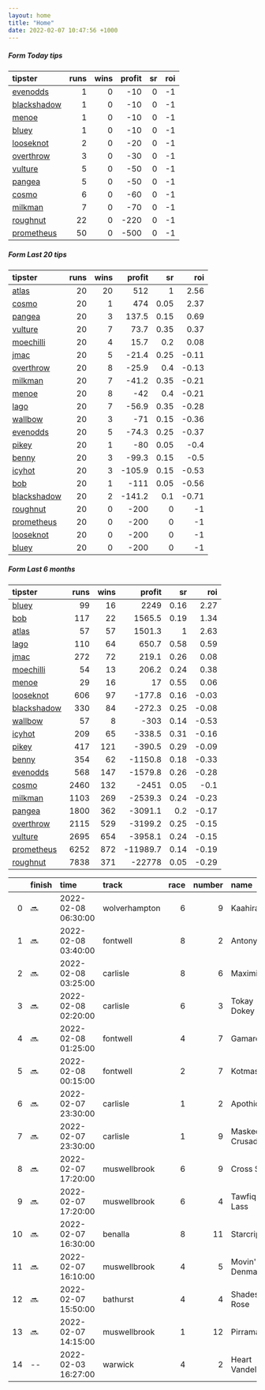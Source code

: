 ```yaml
---   
layout: home  
title: "Home"   
date: 2022-02-07 10:47:56 +1000  
---   
```



##### Form Today tips   

| tipster                                                         |   runs |   wins |   profit |   sr |   roi |
|:----------------------------------------------------------------|-------:|-------:|---------:|-----:|------:|
| [evenodds](https://mrwayneo.github.io/tips/evenodds.html)       |      1 |      0 |      -10 |    0 |    -1 |
| [blackshadow](https://mrwayneo.github.io/tips/blackshadow.html) |      1 |      0 |      -10 |    0 |    -1 |
| [menoe](https://mrwayneo.github.io/tips/menoe.html)             |      1 |      0 |      -10 |    0 |    -1 |
| [bluey](https://mrwayneo.github.io/tips/bluey.html)             |      1 |      0 |      -10 |    0 |    -1 |
| [looseknot](https://mrwayneo.github.io/tips/looseknot.html)     |      2 |      0 |      -20 |    0 |    -1 |
| [overthrow](https://mrwayneo.github.io/tips/overthrow.html)     |      3 |      0 |      -30 |    0 |    -1 |
| [vulture](https://mrwayneo.github.io/tips/vulture.html)         |      5 |      0 |      -50 |    0 |    -1 |
| [pangea](https://mrwayneo.github.io/tips/pangea.html)           |      5 |      0 |      -50 |    0 |    -1 |
| [cosmo](https://mrwayneo.github.io/tips/cosmo.html)             |      6 |      0 |      -60 |    0 |    -1 |
| [milkman](https://mrwayneo.github.io/tips/milkman.html)         |      7 |      0 |      -70 |    0 |    -1 |
| [roughnut](https://mrwayneo.github.io/tips/roughnut.html)       |     22 |      0 |     -220 |    0 |    -1 |
| [prometheus](https://mrwayneo.github.io/tips/prometheus.html)   |     50 |      0 |     -500 |    0 |    -1 |

##### Form Last 20 tips   

| tipster                                                         |   runs |   wins |   profit |   sr |   roi |
|:----------------------------------------------------------------|-------:|-------:|---------:|-----:|------:|
| [atlas](https://mrwayneo.github.io/tips/atlas.html)             |     20 |     20 |    512   | 1    |  2.56 |
| [cosmo](https://mrwayneo.github.io/tips/cosmo.html)             |     20 |      1 |    474   | 0.05 |  2.37 |
| [pangea](https://mrwayneo.github.io/tips/pangea.html)           |     20 |      3 |    137.5 | 0.15 |  0.69 |
| [vulture](https://mrwayneo.github.io/tips/vulture.html)         |     20 |      7 |     73.7 | 0.35 |  0.37 |
| [moechilli](https://mrwayneo.github.io/tips/moechilli.html)     |     20 |      4 |     15.7 | 0.2  |  0.08 |
| [jmac](https://mrwayneo.github.io/tips/jmac.html)               |     20 |      5 |    -21.4 | 0.25 | -0.11 |
| [overthrow](https://mrwayneo.github.io/tips/overthrow.html)     |     20 |      8 |    -25.9 | 0.4  | -0.13 |
| [milkman](https://mrwayneo.github.io/tips/milkman.html)         |     20 |      7 |    -41.2 | 0.35 | -0.21 |
| [menoe](https://mrwayneo.github.io/tips/menoe.html)             |     20 |      8 |    -42   | 0.4  | -0.21 |
| [lago](https://mrwayneo.github.io/tips/lago.html)               |     20 |      7 |    -56.9 | 0.35 | -0.28 |
| [wallbow](https://mrwayneo.github.io/tips/wallbow.html)         |     20 |      3 |    -71   | 0.15 | -0.36 |
| [evenodds](https://mrwayneo.github.io/tips/evenodds.html)       |     20 |      5 |    -74.3 | 0.25 | -0.37 |
| [pikey](https://mrwayneo.github.io/tips/pikey.html)             |     20 |      1 |    -80   | 0.05 | -0.4  |
| [benny](https://mrwayneo.github.io/tips/benny.html)             |     20 |      3 |    -99.3 | 0.15 | -0.5  |
| [icyhot](https://mrwayneo.github.io/tips/icyhot.html)           |     20 |      3 |   -105.9 | 0.15 | -0.53 |
| [bob](https://mrwayneo.github.io/tips/bob.html)                 |     20 |      1 |   -111   | 0.05 | -0.56 |
| [blackshadow](https://mrwayneo.github.io/tips/blackshadow.html) |     20 |      2 |   -141.2 | 0.1  | -0.71 |
| [roughnut](https://mrwayneo.github.io/tips/roughnut.html)       |     20 |      0 |   -200   | 0    | -1    |
| [prometheus](https://mrwayneo.github.io/tips/prometheus.html)   |     20 |      0 |   -200   | 0    | -1    |
| [looseknot](https://mrwayneo.github.io/tips/looseknot.html)     |     20 |      0 |   -200   | 0    | -1    |
| [bluey](https://mrwayneo.github.io/tips/bluey.html)             |     20 |      0 |   -200   | 0    | -1    |

##### Form Last 6 months   

| tipster                                                         |   runs |   wins |   profit |   sr |   roi |
|:----------------------------------------------------------------|-------:|-------:|---------:|-----:|------:|
| [bluey](https://mrwayneo.github.io/tips/bluey.html)             |     99 |     16 |   2249   | 0.16 |  2.27 |
| [bob](https://mrwayneo.github.io/tips/bob.html)                 |    117 |     22 |   1565.5 | 0.19 |  1.34 |
| [atlas](https://mrwayneo.github.io/tips/atlas.html)             |     57 |     57 |   1501.3 | 1    |  2.63 |
| [lago](https://mrwayneo.github.io/tips/lago.html)               |    110 |     64 |    650.7 | 0.58 |  0.59 |
| [jmac](https://mrwayneo.github.io/tips/jmac.html)               |    272 |     72 |    219.1 | 0.26 |  0.08 |
| [moechilli](https://mrwayneo.github.io/tips/moechilli.html)     |     54 |     13 |    206.2 | 0.24 |  0.38 |
| [menoe](https://mrwayneo.github.io/tips/menoe.html)             |     29 |     16 |     17   | 0.55 |  0.06 |
| [looseknot](https://mrwayneo.github.io/tips/looseknot.html)     |    606 |     97 |   -177.8 | 0.16 | -0.03 |
| [blackshadow](https://mrwayneo.github.io/tips/blackshadow.html) |    330 |     84 |   -272.3 | 0.25 | -0.08 |
| [wallbow](https://mrwayneo.github.io/tips/wallbow.html)         |     57 |      8 |   -303   | 0.14 | -0.53 |
| [icyhot](https://mrwayneo.github.io/tips/icyhot.html)           |    209 |     65 |   -338.5 | 0.31 | -0.16 |
| [pikey](https://mrwayneo.github.io/tips/pikey.html)             |    417 |    121 |   -390.5 | 0.29 | -0.09 |
| [benny](https://mrwayneo.github.io/tips/benny.html)             |    354 |     62 |  -1150.8 | 0.18 | -0.33 |
| [evenodds](https://mrwayneo.github.io/tips/evenodds.html)       |    568 |    147 |  -1579.8 | 0.26 | -0.28 |
| [cosmo](https://mrwayneo.github.io/tips/cosmo.html)             |   2460 |    132 |  -2451   | 0.05 | -0.1  |
| [milkman](https://mrwayneo.github.io/tips/milkman.html)         |   1103 |    269 |  -2539.3 | 0.24 | -0.23 |
| [pangea](https://mrwayneo.github.io/tips/pangea.html)           |   1800 |    362 |  -3091.1 | 0.2  | -0.17 |
| [overthrow](https://mrwayneo.github.io/tips/overthrow.html)     |   2115 |    529 |  -3199.2 | 0.25 | -0.15 |
| [vulture](https://mrwayneo.github.io/tips/vulture.html)         |   2695 |    654 |  -3958.1 | 0.24 | -0.15 |
| [prometheus](https://mrwayneo.github.io/tips/prometheus.html)   |   6252 |    872 | -11989.7 | 0.14 | -0.19 |
| [roughnut](https://mrwayneo.github.io/tips/roughnut.html)       |   7838 |    371 | -22778   | 0.05 | -0.29 |

|    | finish   | time                | track         |   race |   number | name            |   odds | tipster          |
|---:|:---------|:--------------------|:--------------|-------:|---------:|:----------------|-------:|:-----------------|
|  0 | :soon:   | 2022-02-08 06:30:00 | wolverhampton |      6 |        9 | Kaahira         |   6.5  | looseknot        |
|  1 | :soon:   | 2022-02-08 03:40:00 | fontwell      |      8 |        2 | Antony          |   5.5  | pangea           |
|  2 | :soon:   | 2022-02-08 03:25:00 | carlisle      |      8 |        6 | Maximilian      |   6.5  | vulture,milkman  |
|  3 | :soon:   | 2022-02-08 02:20:00 | carlisle      |      6 |        3 | Tokay Dokey     |   2.25 | evenodds,milkman |
|  4 | :soon:   | 2022-02-08 01:25:00 | fontwell      |      4 |        7 | Gamaret         |   2.6  | vulture,milkman  |
|  5 | :soon:   | 2022-02-08 00:15:00 | fontwell      |      2 |        7 | Kotmask         |   2.5  | milkman          |
|  6 | :soon:   | 2022-02-07 23:30:00 | carlisle      |      1 |        2 | Apothicaire     |  17    | overthrow        |
|  7 | :soon:   | 2022-02-07 23:30:00 | carlisle      |      1 |        9 | Masked Crusader |   8    | vulture          |
|  8 | :soon:   | 2022-02-07 17:20:00 | muswellbrook  |      6 |        9 | Cross Step      |   4    | vulture,milkman  |
|  9 | :soon:   | 2022-02-07 17:20:00 | muswellbrook  |      6 |        4 | Tawfiq Lass     |   6.5  | pangea           |
| 10 | :soon:   | 2022-02-07 16:30:00 | benalla       |      8 |       11 | Starcrippa      |  26    | looseknot        |
| 11 | :soon:   | 2022-02-07 16:10:00 | muswellbrook  |      4 |        5 | Movin' Denman   |   7.5  | milkman          |
| 12 | :soon:   | 2022-02-07 15:50:00 | bathurst      |      4 |        4 | Shades Of Rose  |   1.6  | pangea,milkman   |
| 13 | :soon:   | 2022-02-07 14:15:00 | muswellbrook  |      1 |       12 | Pirrama         |  12    | cosmo,bluey      |
| 14 | --       | 2022-02-03 16:27:00 | warwick       |      4 |        2 | Heart Vandelay  |   3.2  | pangea,overthrow |